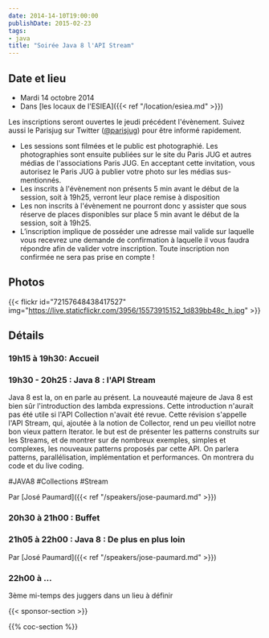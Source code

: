 ```yaml
---
date: 2014-14-10T19:00:00
publishDate: 2015-02-23
tags:
- java
title: "Soirée Java 8 l'API Stream"
---
```


## Date et lieu

- Mardi 14 octobre 2014
- Dans [les locaux de l'ESIEA]({{< ref "/location/esiea.md" >}})

Les inscriptions seront ouvertes le jeudi précédent l'évènement. Suivez aussi le Parisjug sur Twitter ([@parisjug](https://twitter.com/parisjug)) pour être informé rapidement.
- Les sessions sont filmées et le public est photographié. Les photographies sont ensuite publiées sur le site du Paris JUG et autres médias de l'associations Paris JUG. En acceptant cette invitation, vous autorisez le Paris JUG à publier votre photo sur les médias sus-mentionnés.
- Les inscrits à l'évènement non présents 5 min avant le début de la session, soit à 19h25, verront leur place remise à disposition
- Les non inscrits à l'évènement ne pourront donc y assister que sous réserve de places disponibles sur place 5 min avant le début de la session, soit à 19h25.
- L’inscription implique de posséder une adresse mail valide sur laquelle vous recevrez une demande de confirmation à laquelle il vous faudra répondre afin de valider votre inscription. Toute inscription non confirmée ne sera pas prise en compte !

## Photos

{{< flickr id="72157648438417527" img="https://live.staticflickr.com/3956/15573915152_1d839bb48c_h.jpg" >}}

## Détails

### 19h15 à 19h30: Accueil

### 19h30 - 20h25 : Java 8 : l'API Stream

Java 8 est la, on en parle au présent. La nouveauté majeure de Java 8 est bien sûr l'introduction des lambda expressions. Cette introduction n'aurait pas été utile si l'API Collection n'avait été revue. Cette révision s'appelle l'API Stream, qui, ajoutée à la notion de Collector, rend un peu vieillot notre bon vieux pattern Iterator. le but est de présenter les patterns construits sur les Streams, et de montrer sur de nombreux exemples, simples et complexes, les nouveaux patterns proposés par cette API. On parlera patterns, parallélisation, implémentation et performances. On montrera du code et du live coding.

#JAVA8 #Collections #Stream

Par [José Paumard]({{< ref "/speakers/jose-paumard.md" >}})

### 20h30 à 21h00 : Buffet

### 21h05 à 22h00 : Java 8 : De plus en plus loin

Par [José Paumard]({{< ref "/speakers/jose-paumard.md" >}})

### 22h00 à ...

3ème mi-temps des juggers dans un lieu à définir

{{< sponsor-section >}}

{{% coc-section %}}
